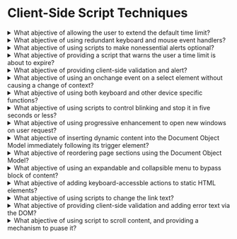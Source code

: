 # Client-Side Script Techniques

<details>
  <summary>What abjective of allowing the user to extend the default time limit?</summary>

The objective of this technique is to allow user to extend the default time limit by providing a mechanism to extend the time when scripts provide functionality that has default time limits. In order to allow the user to request a longer time limit, the script can provide a form allowing the user to enter a larger time limit or indicating that more time is needed.

**Procedure:**

1. On a Web page that uses scripts to enforce a time limit, wait until the time limit has expired.
2. Determine if an option was provided to extend the time limit.

[More >>](https://www.w3.org/WAI/WCAG22/Techniques/client-side-script/SCR1)

</details>

<details>
  <summary>What abjective of using redundant keyboard and mouse event handlers?</summary>

The objective of this technique is to demonstrate using device independent events to change a decorative image in response to a mouse or focus event. Use the onmounseover and onmouseout events to change a decorative image when the mouse moves on top of or away from an element on the page. Also, use the onfocus and onblur events to change the image when the element receives and loses focus.

**Procedure:**

1. Check that the "standard" image is displayed as expected when the Web page is loaded.
2. Using the mouse:

- Move the mouse over the element containing the event handlers (in this example it is an anchor element). Check that the image changes to the expected image.
- Move the mouse off of the element. Check that the image changes back to the "standard" image.

3. Using the keyboard:

- Use the keyboard to set focus to the element containing the event handlers. Check that the image changes to the expected image.
- Use teh keyboard to remove focus from the element (generally by moving focus to another element). Check that the image changes to the "standard" image.

4. Verify that the layout of other elements on the page is not affected when the image is changed.

[More >>](https://www.w3.org/WAI/WCAG22/Techniques/client-side-script/SCR2)

</details>

<details>
  <summary>What abjective of using scripts to make nonessential alerts optional?</summary>

The objective of this technique is to toggle announcements to screen readers of changes in a stock-price alert component. By default, when the stock price changes, the change is announced by screen readers. Thsi could be annoying to some users, so there are buttons to allow users to toggle the announcements on or off.

**Procedure:**

1. Load the Web page and verify that no non-emergency alerts are displayed.
2. Verify there is a mechanism to activate and deactiveate the non-emergency interruptions.

[More >>](https://www.w3.org/WAI/WCAG22/Techniques/client-side-script/SCR14)

</details>

<details>
  <summary>What abjective of providing a script that warns the user a time limit is about to expire?</summary>

The objective of this technique is to notify users that they are almost out of time to complete an interaction. When scripts provide functionality that has time limits, the script can include functionality to warn the user of imminent time limits and provide a mechanism to request more time.

**Procedure:**

1. Load the page and start a timer that is 20 seconds less than the time limit.
2. When the timer expires, check that a confirmation dialog is displayed warning of the impending time limit.

[More >>](https://www.w3.org/WAI/WCAG22/Techniques/client-side-script/SCR16)

</details>

<details>
  <summary>What abjective of providing client-side validation and alert?</summary>

The objective of this technique is to validate user input as values are entered for each field, by means of client-side scripting. If errors are found, an alert dialog describes the nature of the error in text. Once the user dismisses the alert dialog, it is helpful if the script positions the keyboard focus on the field where the error occurred.

**Procedure:**

1. Enter invalid data.
2. Determine if an alert describing the error is provided.

[More >>](https://www.w3.org/WAI/WCAG22/Techniques/client-side-script/SCR18)

</details>

<details>
  <summary>What abjective of using an onchange event on a select element without causing a change of context?</summary>

The objective of this technique is to demonstrate how to correctly use an onchange event with a select element to update other elements on the Web page. This technique will not cause a change of context. When there are one or more select elements on the Web page, an onchange event on one, can update the options in another select element on the Web page. All of the data required by the select elements is included within the Web page.

**Procedure:**

1. Navigate to the trigger select element (in this example, the one to select continents) and change the value of the select.
2. Navigate to the select element that is updated by the trigger (in this example, the one to select conuntries).
3. Check that the matching option values are displayed in the other select element.
4. Navigate to the trigger select element, navigate through the options but do not change the value.
5. Check that the matching option values are still displayed in the associated element.

[More >>](https://www.w3.org/WAI/WCAG22/Techniques/client-side-script/SCR19)

</details>

<details>
  <summary>What abjective of using both keyboard and other device specific functions?</summary>

The objective of this technique is to illustrate the use of both keyboard-specific and mouse specific events with code that has a scription fuction associated with an event. Using both keyboard-specific and mouse specific events together ensures that content can be operated by a wide range of devices. For example, a script may perform the same action when a keypress is detected that is performed when a mouse button is clicked. This technique goes beyond the Success Criterion requirement for keyboard access by including not only keyboard access but access using other devices as well.

**Procedure:**

1. Find all interactive functionality.
2. Check that all interactive functionality can be accessed using the keyboard alone.

[More >>](https://www.w3.org/WAI/WCAG22/Techniques/client-side-script/SCR20)

</details>

<details>
  <summary>What abjective of using scripts to control blinking and stop it in five seconds or less?</summary>

The objective of this technique is to control blinking with script so it can be set to stop in less than five seconds by the script. Script is used to start the blinking effect of content, control the toggle between visible and hidden states, and also stop the effect at five seconds or less. The setTimeout() function can be used to toggle blinking content between visible and hidden states, and stop when the number of interations by the time between item adds up to nearly five seconds.

**Procedure:**

1. Start a timer for 5 seconds at the start of the blink effect.
2. When the timer expires, determine if the blinking has stopped.

[More >>](https://www.w3.org/WAI/WCAG22/Techniques/client-side-script/SCR22)

</details>

<details>
  <summary>What abjective of using progressive enhancement to open new windows on user request?</summary>

The objective of this technique is to avoid confusion that may be caused by the appearance of new windows that were not requested by the user. Suddenly opening new windows can disorient or be missed completely by some users. New windows / tabs can be opened with the HTML target attribute or JavaScript. The example below demonstrates how to open new windows with script: it adds an event handler to a link and warns the user that the content will open in a new window.

**Procedure:**

1. Activate each link in the document to check if it opens a new window.
2. For each link that opens a new window, check tat it uses script to accomplish each of the following:

- indicates that the link will open in a new window,
- uses device independent event handlers, and
- allows the browser to open the content in the same window if a new window was not opened.

[More >>](https://www.w3.org/WAI/WCAG22/Techniques/client-side-script/SCR24)

</details>

<details>
  <summary>What abjective of inserting dynamic content into the Document Object Model immediately following its trigger element?</summary>

The objective of this technique is to place inserted user interface elements into the Document Object Model (DOM) in such a way that the tab order and screen-reader reading order are set correctly by the default behavior of the user agent. This technique can be used for any user interface element that is hidden and shown, such as menus and dialogs.

**Procedure:**

1. Find all areas of the page that trigger dialogs that are not pop-up windows.
2. Check that the dialogs are triggered from the click event of a button or a link.
3. Using a toll that allows you to inspect the DOM generated by script, check that the dialog is next in the DOM.

[More >>](https://www.w3.org/WAI/WCAG22/Techniques/client-side-script/SCR26)

</details>

<details>
  <summary>What abjective of reordering page sections using the Document Object Model?</summary>

The objective of this technique is to provide a mechanism for re-ordering component which is both highly usable and accessible. The two most common mechanisms for reordering are to send users to a set-up page where they can number components, or to allow them to drag and drop components to the desired location.

**Procedure:**

1. Find all components in the Web Unit which can be reordered via drag and drop.
2. Check that there is also a mechanism to reorder them using menus build of lists of links.
3. Check that the menus are contained within the re-orderable items in the DOM.
4. Check that scripts for reordering are triggered only from the onclick event of links.
5. Check that items are reordered in the DOM, not only visually.

[More >>](https://www.w3.org/WAI/WCAG22/Techniques/client-side-script/SCR27)

</details>

<details>
  <summary>What abjective of using an expandable and collapsible menu to bypass block of content?</summary>

This technique allows users to skip repeated material by placing that material in a menu that can be expanded or collpsed under user control. The user can skip the repeated material by collapsing the menu. The user invokes a user interface control to hide or remove the elements of the menu. The resources section lists several techniques for menus, toolbars and trees, any of which can be used to provide a mechanism for skipping navigation.

**Procedure:**

1. Check that some user interface control allows the repeated content to be expanded or collapsed.
2. Check that when the content is expanded, it is included in the programmatically determined content at a logical place in the reading order.
3. Check that when the content is collapsed, it is not part or the programmatically determined content.

[More >>](https://www.w3.org/WAI/WCAG22/Techniques/client-side-script/SCR28)

</details>

<details>
  <summary>What abjective of adding keyboard-accessble actions to static HTML elements?</summary>

The objective of this technique is to demonstrate how to provide keyboard access to a user interface control that is implemented by actions to static HTML elements such as div or span. This technique ensures that the element is focusable by setting the tabindex attribute, and it ensures that the action can be triggered from the keyboard by providing an onkeyup or onkeypress handler in addition to an onclick handler.

**Procedure:**

1. Click on the control with the mouse.
2. Check that the scription action executes properly.
3. Check that it is possible to naigate to and give focus to the control via the keyboard.
4. Set keyboard focus to the control.
5. Check that pressing Enter or Space invokes the scription action.

[More >>](https://www.w3.org/WAI/WCAG22/Techniques/client-side-script/SCR29)

</details>

<details>
  <summary>What abjective of using scripts to change the link text?</summary>

The purpose of this technique is to allow users to chooose to have additional information added to the text of links so that the links can be understood out of context.

**Procedure:**

1. Check that there is a link near the beginning of the page to expand links.
2. Check that the link identified in step 1 can be identified from link text alone.
3. Find any links on the page that cannot be identified from link text alone.
4. Activate the control identified in step 1.
5. Check taht the purpose of the links identified in step 3 can now be identified from link text alone.

[More >>](https://www.w3.org/WAI/WCAG22/Techniques/client-side-script/SCR30)

</details>

<details>
  <summary>What abjective of providing client-side validation and adding error text via the DOM?</summary>

The objective of this technique is to demonstrate the display of an error message when client side validation of a form field has failed. Anchor elements are used to display the error messages in a list and are inserted above the fields to be validated. Anchor elements are used in the error messages so that focus can be placed on the error messages(s), drawing the user's attention to it. The href of the anchor elements contain an in-page link which references the fields where error(s) have been found.

**Procedure:**

1. Load the page.
2. Enter a valid value in the field(s) associated with an error message and verify that no error messages are displayed.
3. Enter an invalid value in the field(s) associated with an error message and verify that the correct error message for the field is displayed.
4. Verify that the error messages receive focus.
5. Enter a valid value in the field(s) associated with the displayed error message and verify that the error message is removed.
6. Repeat for all fileds with associated error messages created viea anchor tags.

[More >>](https://www.w3.org/WAI/WCAG22/Techniques/client-side-script/SCR32)

</details>

<details>
  <summary>What abjective of using script to scroll content, and providing a mechanism to puase it?</summary>

The objective of this technique is to provide a way for users to stop scrolling content when the scrolling is created by a script. Scrolling content can be diffficult or impossible to read by users with low vision or with congnitive disabilities. The movement can also be distracting for some people making it difficult for them to concentrate on other parts of the Web page.

**Procedure:**

1. Check that a mechanism is provided to puase the scrolling content.
2. Use the pause mechanism to pause the scrolling content.
3. Check that the scrolling has stopped and does not restart by itself.
4. Check that a mechanism provided to restart the scrolling content.
5. Use the restart mechanism provided to restart the scrolling content.
6. Check that the scrolling has resumed from the point where it was stopped.

[More >>](https://www.w3.org/WAI/WCAG22/Techniques/client-side-script/SCR33)

</details>
